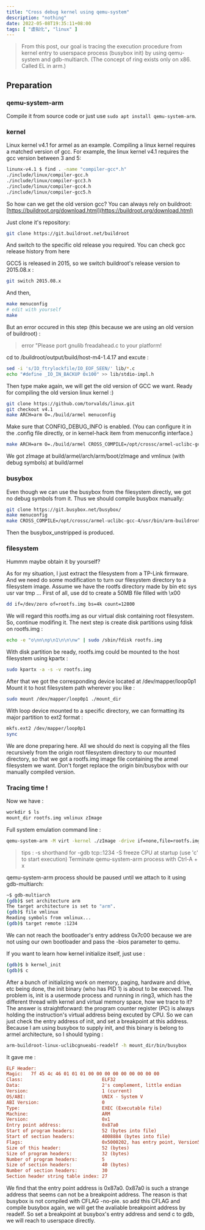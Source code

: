 ```yaml
---
title: "Cross debug kernel using qemu-system"
description: "nothing"
date: 2022-05-08T19:35:11+08:00
tags: [ "虚拟化", "linux" ]
---
```




> From this post, our goal is tracing the execution procedure from kernel entry to userspace process (busybox init) by using qemu-system and gdb-multiarch. (The concept of ring exists only on x86. Called EL in arm.)

## Preparation
### qemu-system-arm

Compile it from source code or just use `sudo apt install qemu-system-arm`.

### kernel

Linux kernel v4.1 for armel as an example.
Compiling a linux kernel requires a matched version of gcc.
For example, the linux kernel v4.1 requires the gcc version between 3 and 5:

```sh
linunx-v4.1 $ find . -name "compiler-gcc*.h"
./include/linux/compiler-gcc.h
./include/linux/compiler-gcc3.h
./include/linux/compiler-gcc4.h
./include/linux/compiler-gcc5.h
```

So how can we get the old version gcc?
You can always rely on buildroot: [https://buildroot.org/download.html](https://buildroot.org/download.html)

Just clone it's repository:

```sh
git clone https://git.buildroot.net/buildroot
```

And switch to the specific old release you required.
You can check gcc release history from here

GCC5 is released in 2015, so we switch buildroot's release version to 2015.08.x :

```sh
git switch 2015.08.x
```

And then, 

```sh
make menuconfig
# edit with yourself
make
```

But an error occured in this step (this because we are using an old version of buildroot) :

> error "Please port gnulib freadahead.c to your platform!


cd to /buildroot/output/build/host-m4-1.4.17 and excute :

```sh
sed -i 's/IO_ftrylockfile/IO_EOF_SEEN/' lib/*.c
echo "#define _IO_IN_BACKUP 0x100" >> lib/stdio-impl.h
```

Then type make again, we will get the old version of GCC we want.
Ready for compiling the old version linux kernel :)

```sh
git clone https://github.com/torvalds/linux.git
git checkout v4.1
make ARCH=arm O=./build/armel menuconfig
```

Make sure that CONFIG_DEBUG_INFO is enabled. (You can configure it in the .config file directly, or in kernel-hack item from menuconfig interface.)

```sh
make ARCH=arm O=./build/armel CROSS_COMPILE=/opt/crossc/armel-uclibc-gcc-4/usr/bin/arm-buildroot-linux-uclibcgnueabi- zImage -j$(nproc)
```

We got zImage at build/armel/arch/arm/boot/zImage and vmlinux (with debug symbols) at build/armel

### busybox

Even though we can use the busybox from the filesystem directly, we got no debug symbols from it.
Thus we should compile busybox manually:

```sh
git clone https://git.busybox.net/busybox/
make menuconfig
make CROSS_COMPILE=/opt/crossc/armel-uclibc-gcc-4/usr/bin/arm-buildroot-linux-uclibcgnueabi- -j$(nproc)
```

Then the busybox_unstripped is produced.
### filesystem

Hummm maybe obtain it by yourself?

As for my situation, I just extract the filesystem from a TP-Link firmware. 
And we need do some modification to turn our filesystem directory to a filesystem image.
Assume we have the rootfs directory made by bin etc sys usr var tmp ...
First of all, use dd to create a 50MB file filled with \x00

```sh
dd if=/dev/zero of=rootfs.img bs=4k count=12800
```

We will regard this rootfs.img as our virtual disk containing root filesystem. So, continue modifing it.
The next step is create disk partitions using fdisk on rootfs.img :

```sh
echo -e "o\nn\np\n1\n\n\nw" | sudo /sbin/fdisk rootfs.img
```

With disk partition be ready, rootfs.img could be mounted to the host filesystem using kpartx :

```sh
sudo kpartx -a -s -v rootfs.img
```

After that we got the corresponding device located at /dev/mapper/loop0p1
Mount it to host filesystem path wherever you like :

```sh
sudo mount /dev/mapper/loop0p1 ./mount_dir
```

With loop device mounted to a specific directory, we can formatting its major partition to ext2 format :

```sh
mkfs.ext2 /dev/mapper/loop0p1
sync
```

We are done preparing here. All we should do next is copying all the files recursively from the origin root filesystem directory to our mounted directory,
so that we got a rootfs.img image file containing the armel filesystem we want.
Don't forget replace the origin bin/busybox with our manually compiled version.
### Tracing time !
Now we have :

```sh
workdir $ ls
mount_dir rootfs.img vmlinux zImage
```

Full system emulation command line :

```sh
qemu-system-arm -M virt -kernel ./zImage -drive if=none,file=rootfs.img,format=raw,id=rootfs -device virtio-blk-device,drive=rootfs -append "root=/dev/vda1 console=ttyS0 rw" -nographic -s -S
```

> tips :
> -s              shorthand for -gdb tcp::1234
> -S              freeze CPU at startup (use 'c' to start execution)
> Terminate qemu-system-arm process with Ctrl-A + x

qemu-system-arm process should be paused until we attach to it using gdb-multiarch:

```sh
~$ gdb-multiarch
(gdb)$ set architecture arm
The target architecture is set to "arm".
(gdb)$ file vmlinux
Reading symbols from vmlinux...
(gdb)$ target remote :1234
```

We can not reach the bootloader's entry address 0x7c00 because we are not using our own bootloader and pass the -bios parameter to qemu.

If you want to learn how kernel initialize itself, just use :

```sh
(gdb)$ b kernel_init
(gdb)$ c
```

After a bunch of initializing work on memory, paging, hardware and drive, etc being done, the init binary (who has PID 1) is about to be execved.
The problem is, init is a usermode process and running in ring3, which has the different thread with kernel and virtual memory space, how we trace to it?
The answer is straightforward: the program counter register (PC) is always holding the instruction's virtual address being excuted by CPU.
So we can just check the entry address of init, and set a breakpoint at this address.
Because I am using busybox to supply init, and this binary is belong to armel architecture, so I should typing :

```sh
arm-buildroot-linux-uclibcgnueabi-readelf -h mount_dir/bin/busybox
```

It gave me :

```ini
ELF Header:
Magic:   7f 45 4c 46 01 01 01 00 00 00 00 00 00 00 00 00 
Class:                             ELF32
Data:                              2's complement, little endian
Version:                           1 (current)
OS/ABI:                            UNIX - System V
ABI Version:                       0
Type:                              EXEC (Executable file)
Machine:                           ARM
Version:                           0x1
Entry point address:               0x87a0
Start of program headers:          52 (bytes into file)
Start of section headers:          4008884 (bytes into file)
Flags:                             0x5000202, has entry point, Version5 EABI, soft-float ABI
Size of this header:               52 (bytes)
Size of program headers:           32 (bytes)
Number of program headers:         5
Size of section headers:           40 (bytes)
Number of section headers:         30
Section header string table index: 27
```

We find that the entry point address is 0x87a0.
0x87a0 is such a strange address that seems can not be a breakpoint address.
The reason is that busybox is not compiled with CFLAG -no-pie. so add this CFLAG and compile busybox again, we will get the avaliable breakpoint address by readelf.
So set a breakpoint at busybox's entry address and send c to gdb, we will reach to userspace directly.
